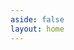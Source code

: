 ```yaml
---
aside: false
layout: home
---
```

<script setup>
  import Pricing from '../components/pricing/pricing.vue';
</script>

<Pricing :pricingPlan="{
    title:'Dependable conversation your user deserves',
    tagline: `Pick up the right tools and start to build.`,
    cards: [
    {package:'Builders',
        price: '$19',
        badge: 'per buider/mo',
        tagline: 'For freelancers, who want to build and earn.',
        features: [
          'Single builder',
          'Public chatbots',
          'Public modules',
          'Test access only',
          'Single language',
          'Basic database backend',
          'Basic NLU model',
          'Basic Support',
        ],
        buttonText: 'Start 14-day trial',
        link: 'https://build.opencui.io'
      },
    {package:'Teams',
        price: '$199',
        badge: 'per builder/mo',
        tagline: 'For teams and agencies who take on bigger challenges.',
        features: [
          'Multiple builders',
          'Private chatbots',
          'Private modules',
          'Dual process support',
          'Larger NLU model',
          'Text-to-code support',
          'Channel integrations',
          'Contact center integration',
          'Multiple languages',
          'Priority support',
          'Addiitonal hosting package'
        ],
        buttonText: 'Add plan',
        link: 'https://build.opencui.io'
      },
      {package:'Enterprise',
        price: 'Custom',
        // badge: 'per builder/ year',
        tagline: 'For companies that want the ultimate conversational experience.',
        features: [
          'Unlimited knowledge base sources',
          'Private cloud hosting',
          'Bring your own LLM',
          'Export chatbots',
          'Custom Integrations',
          'Named support',
          'Custom contracting',
          'Advanced security',
        ],
        buttonText: 'Contact Sales',
        link: 'https://build.opencui.io'
      }]
    }" 
/>

<!-- <Footer /> -->

<!-- ---
layout: pricing
title: Conversational experience that works.
tagline: When the wave arrives and you don't want to be left behind, all you have to do is pick up the right tools and start to build.
cards:
    - package: Builder
      price: $0
      badge: per user / year
      tagline: For these who want to build CUI the right way and share what they build.
      features:
                -  Public Projects
                -  Public Libraries
                -  CUI Components
                -  Multiple Language
                -  Hosting Backoffice
                -  Basic NLU Model
                -  Development environment
                -  Community Support
      buttonText: Start to build
      link: https://build.opencui.io

    - package: Business
      price: Custom
      badge: 
      tagline: Give us APIs that you want to expose conversationally along with conversational interaction design, we take care the rest.
      features:
                - 'Everything included in Starter and: '
                - Larger, purpose built NLU Model
                - Channel integration
                - Private deploy
                - OpenCUI hosting in production environment
                - Custom Integrations
                - Advanced security, performance and customer success
      buttonText: What are you waiting for?
      link: https://build.opencui.io

--- -->
